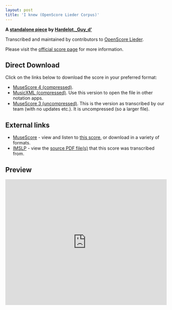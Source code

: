```yaml
---
layout: post
title: 'I knew (OpenScore Lieder Corpus)'
---
```


__A [standalone piece](https://fourscoreandmore.org/openscore/lieder/Hardelot%2C_Guy_d%E2%80%99/_/) by [Hardelot,_Guy_d’](https://fourscoreandmore.org/openscore/lieder/Hardelot%2C_Guy_d%E2%80%99)__

Transcribed and maintained by contributors to [OpenScore Lieder].

Please visit the [official score page] for more information.

[official score page]: https://musescore.com/openscore-lieder-corpus/scores/6629643
[OpenScore Lieder]: https://musescore.com/openscore-lieder-corpus

## Direct Download

Click on the links below to download the score in your preferred format:
- [MuseScore 4 (compressed)](https://fourscoreandmore.org/openscore/lieder/Hardelot%2C_Guy_d%E2%80%99/_/I_knew.mscz).
- [MusicXML (compressed)](https://fourscoreandmore.org/openscore/lieder/Hardelot%2C_Guy_d%E2%80%99/_/I_knew.mxl). Use this version to open the file in other notation apps.
- [MuseScore 3 (uncompressed)](https://raw.githubusercontent.com/OpenScore/Lieder/refs/heads/main/scores/Hardelot%2C_Guy_d%E2%80%99/_/I_knew/lc6629643.mscx). This is the version as transcribed by our team (with no updates etc.). It is uncompressed (so a larger file).

## External links

- [MuseScore] - view and listen to [this score][MuseScore], or download in a variety of formats.
- [IMSLP] - view the [source PDF file(s)][IMSLP] that this score was transcribed from.

[MuseScore]: https://musescore.com/score/6629643
[IMSLP]: https://imslp.org/wiki/Special:ReverseLookup/558609

## Preview

<iframe width="100%" height="394" src="https://musescore.com/openscore-lieder-corpus/scores/6629643/embed" frameborder="0" allowfullscreen allow="autoplay; fullscreen"></iframe>
